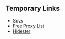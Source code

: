## Temporary Links

* [Spys](https://spys.one/en/)
* [Free Proxy List](https://www.sslproxies.org/)
* [Hidester](https://hidester.com/proxylist/)
